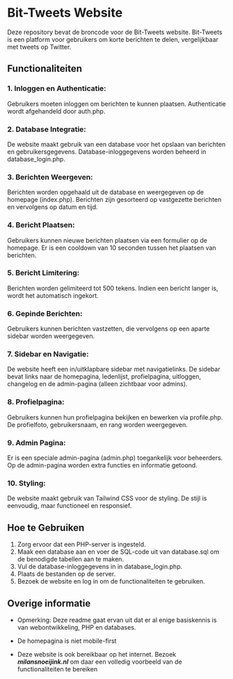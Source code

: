 # Bit-Tweets Website

Deze repository bevat de broncode voor de Bit-Tweets website. Bit-Tweets is een platform voor gebruikers om korte berichten te delen, vergelijkbaar met tweets op Twitter.

## Functionaliteiten
### 1. Inloggen en Authenticatie:

Gebruikers moeten inloggen om berichten te kunnen plaatsen.
Authenticatie wordt afgehandeld door auth.php.

### 2. Database Integratie:

De website maakt gebruik van een database voor het opslaan van berichten en gebruikersgegevens.
Database-inloggegevens worden beheerd in database_login.php.

### 3. Berichten Weergeven:

Berichten worden opgehaald uit de database en weergegeven op de homepage (index.php).
Berichten zijn gesorteerd op vastgezette berichten en vervolgens op datum en tijd.

### 4. Bericht Plaatsen:

Gebruikers kunnen nieuwe berichten plaatsen via een formulier op de homepage.
Er is een cooldown van 10 seconden tussen het plaatsen van berichten.

### 5. Bericht Limitering:

Berichten worden gelimiteerd tot 500 tekens.
Indien een bericht langer is, wordt het automatisch ingekort.

### 6. Gepinde Berichten:

Gebruikers kunnen berichten vastzetten, die vervolgens op een aparte sidebar worden weergegeven.

### 7. Sidebar en Navigatie:

De website heeft een in/uitklapbare sidebar met navigatielinks.
De sidebar bevat links naar de homepagina, ledenlijst, profielpagina, uitloggen, changelog en de admin-pagina (alleen zichtbaar voor admins).

### 8. Profielpagina:

Gebruikers kunnen hun profielpagina bekijken en bewerken via profile.php.
De profielfoto, gebruikersnaam, en rang worden weergegeven.

### 9. Admin Pagina:

Er is een speciale admin-pagina (admin.php) toegankelijk voor beheerders.
Op de admin-pagina worden extra functies en informatie getoond.

### 10. Styling:

De website maakt gebruik van Tailwind CSS voor de styling.
De stijl is eenvoudig, maar functioneel en responsief.


## Hoe te Gebruiken
1. Zorg ervoor dat een PHP-server is ingesteld.
2. Maak een database aan en voer de SQL-code uit van database.sql om de benodigde tabellen aan te maken.
3. Vul de database-inloggegevens in in database_login.php.
4. Plaats de bestanden op de server.
5. Bezoek de website en log in om de functionaliteiten te gebruiken.

## Overige informatie
- Opmerking: Deze readme gaat ervan uit dat er al enige basiskennis is van webontwikkeling, PHP en databases.

- De homepagina is niet mobile-first

- Deze website is ook bereikbaar op het internet. Bezoek ***milansnoeijink.nl*** om daar een volledig voorbeeld van de functionaliteiten te bereiken